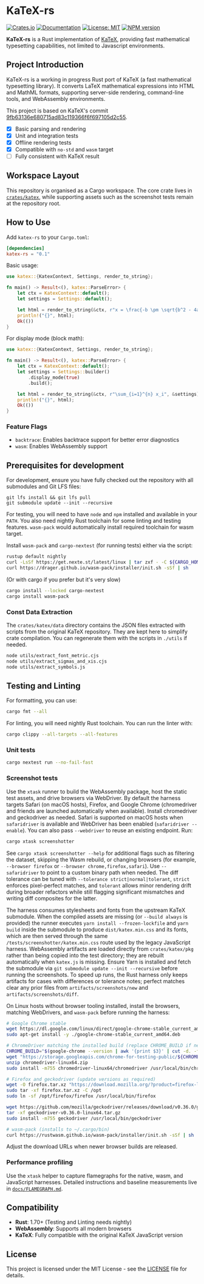 # KaTeX-rs

[![Crates.io](https://img.shields.io/crates/v/katex-rs.svg)](https://crates.io/crates/katex-rs)
[![Documentation](https://docs.rs/katex-rs/badge.svg)](https://docs.rs/katex-rs)
[![License: MIT](https://img.shields.io/badge/License-MIT-yellow.svg)](https://opensource.org/licenses/MIT)
[![NPM version](https://img.shields.io/npm/v/katex-rs.svg)](https://www.npmjs.com/package/katex-rs)

**KaTeX-rs** is a Rust implementation of [KaTeX](https://github.com/KaTeX/KaTeX), providing fast mathematical typesetting capabilities, not limited to Javascript environments.

## Project Introduction

KaTeX-rs is a working in progress Rust port of KaTeX (a fast mathematical typesetting library). It converts LaTeX mathematical expressions into HTML and MathML formats, supporting server-side rendering, command-line tools, and WebAssembly environments.

This project is based on KaTeX's commit [9fb63136e680715ad83c119366f6f697105d2c55](https://github.com/KaTeX/KaTeX/commit/9fb63136e680715ad83c119366f6f697105d2c55).

- [x] Basic parsing and rendering
- [x] Unit and integration tests
- [x] Offline rendering tests
- [x] Compatible with `no-std` and `wasm` target
- [ ] Fully consistent with KaTeX result

## Workspace Layout

This repository is organised as a Cargo workspace. The core crate lives in [`crates/katex`](crates/katex), while supporting assets such as the screenshot tests remain at the repository root.

## How to Use

Add `katex-rs` to your `Cargo.toml`:

```toml
[dependencies]
katex-rs = "0.1"
```

Basic usage:

```rust
use katex::{KatexContext, Settings, render_to_string};

fn main() -> Result<(), katex::ParseError> {
    let ctx = KatexContext::default();
    let settings = Settings::default();

    let html = render_to_string(&ctx, r"x = \frac{-b \pm \sqrt{b^2 - 4ac}}{2a}", &settings)?;
    println!("{}", html);
    Ok(())
}
```

For display mode (block math):

```rust
use katex::{KatexContext, Settings, render_to_string};

fn main() -> Result<(), katex::ParseError> {
    let ctx = KatexContext::default();
    let settings = Settings::builder()
        .display_mode(true)
        .build();

    let html = render_to_string(&ctx, r"\sum_{i=1}^{n} x_i", &settings)?;
    println!("{}", html);
    Ok(())
}
```

### Feature Flags

- `backtrace`: Enables backtrace support for better error diagnostics
- `wasm`: Enables WebAssembly support

## Prerequisites for development

For development, ensure you have fully checked out the repository with all submodules and Git LFS files:
```
git lfs install && git lfs pull
git submodule update --init --recursive
```

For testing, you will need to have `node` and `npm` installed and available in your `PATH`.
You also need nightly Rust toolchain for some linting and testing features.
`wasm-pack` would automatically install required toolchain for wasm target.

Install `wasm-pack` and `cargo-nextest` (for running tests) either via the script:
```bash
rustup default nightly
curl -LsSf https://get.nexte.st/latest/linux | tar zxf - -C ${CARGO_HOME:-~/.cargo}/bin
curl https://drager.github.io/wasm-pack/installer/init.sh -sSf | sh
```

(Or with cargo if you prefer but it's very slow)
```bash
cargo install --locked cargo-nextest
cargo install wasm-pack
```

### Const Data Extraction

The `crates/katex/data` directory contains the JSON files extracted with scripts from the original KaTeX repository. They are kept here to simplify crate compilation. You can regenerate them with the scripts in `./utils` if needed.

```bash
node utils/extract_font_metric.cjs
node utils/extract_sigmas_and_xis.cjs
node utils/extract_symbols.js
```

## Testing and Linting

For formatting, you can use:

```bash
cargo fmt --all
```

For linting, you will need nightly Rust toolchain. You can run the linter with:

```bash
cargo clippy --all-targets --all-features
```

### Unit tests
```bash
cargo nextest run --no-fail-fast
```

### Screenshot tests

Use the `xtask` runner to build the WebAssembly package, host the static test
assets, and drive browsers via WebDriver. By default the harness targets Safari
(on macOS hosts), Firefox, and Google Chrome (chromedriver and friends are
launched automatically when available). Install chromedriver and geckodriver as
needed. Safari is supported on macOS hosts when `safaridriver` is available and
WebDriver has been enabled (`safaridriver --enable`). You can also pass
`--webdriver` to reuse an existing endpoint. Run:

```bash
cargo xtask screenshotter
```

See `cargo xtask screenshotter --help` for additional flags such as filtering
the dataset, skipping the Wasm rebuild, or changing browsers (for example,
`--browser firefox` or `--browser chrome,firefox,safari`). Use `--safaridriver`
to point to a custom binary path when needed. The diff tolerance can be tuned
with `--tolerance strict|normal|tolerant`, `strict` enforces pixel-perfect matches, and `tolerant` allows minor rendering drift during broader refactors while still flagging
significant mismatches and writing diff composites for the latter.

The harness consumes stylesheets and fonts from the upstream KaTeX submodule.
When the compiled assets are missing (or `--build always` is provided) the
runner executes `yarn install --frozen-lockfile` and `yarn build` inside the
submodule to produce `dist/katex.min.css` and its fonts, which are then served
through the same `/tests/screenshotter/katex.min.css` route used by the legacy
JavaScript harness. WebAssembly artifacts are loaded directly from
`crates/katex/pkg` rather than being copied into the test directory; they are
rebuilt automatically when `katex.js` is missing. Ensure Yarn is installed and
fetch the submodule via `git submodule update --init --recursive` before running
the screenshots. To speed up runs, the Rust harness only keeps artifacts for
cases with differences or tolerance notes; perfect matches clear any prior files
from `artifacts/screenshots/new` and `artifacts/screenshots/diff`.

On Linux hosts without browser tooling installed, install the browsers,
matching WebDrivers, and `wasm-pack` before running the harness:

```bash
# Google Chrome stable
wget https://dl.google.com/linux/direct/google-chrome-stable_current_amd64.deb
sudo apt-get install -y ./google-chrome-stable_current_amd64.deb

# ChromeDriver matching the installed build (replace CHROME_BUILD if needed)
CHROME_BUILD="$(google-chrome --version | awk '{print $3}' | cut -d. -f1-4)"
wget "https://storage.googleapis.com/chrome-for-testing-public/${CHROME_BUILD}/linux64/chromedriver-linux64.zip"
unzip chromedriver-linux64.zip
sudo install -m755 chromedriver-linux64/chromedriver /usr/local/bin/chromedriver

# Firefox and geckodriver (update versions as required)
wget -O firefox.tar.xz "https://download.mozilla.org/?product=firefox-latest&os=linux64&lang=en-US"
sudo tar -xf firefox.tar.xz -C /opt
sudo ln -sf /opt/firefox/firefox /usr/local/bin/firefox

wget https://github.com/mozilla/geckodriver/releases/download/v0.36.0/geckodriver-v0.36.0-linux64.tar.gz
tar -xf geckodriver-v0.36.0-linux64.tar.gz
sudo install -m755 geckodriver /usr/local/bin/geckodriver

# wasm-pack (installs to ~/.cargo/bin)
curl https://rustwasm.github.io/wasm-pack/installer/init.sh -sSf | sh
```

Adjust the download URLs when newer browser builds are released.

### Performance profiling

Use the `xtask` helper to capture flamegraphs for the native, wasm, and
JavaScript harnesses. Detailed instructions and baseline measurements live in
[`docs/FLAMEGRAPH.md`](docs/FLAMEGRAPH.md).

## Compatibility

- **Rust**: 1.70+ (Testing and Linting needs nightly)
- **WebAssembly**: Supports all modern browsers
- **KaTeX**: Fully compatible with the original KaTeX JavaScript version

## License

This project is licensed under the MIT License - see the [LICENSE](LICENSE) file for details.